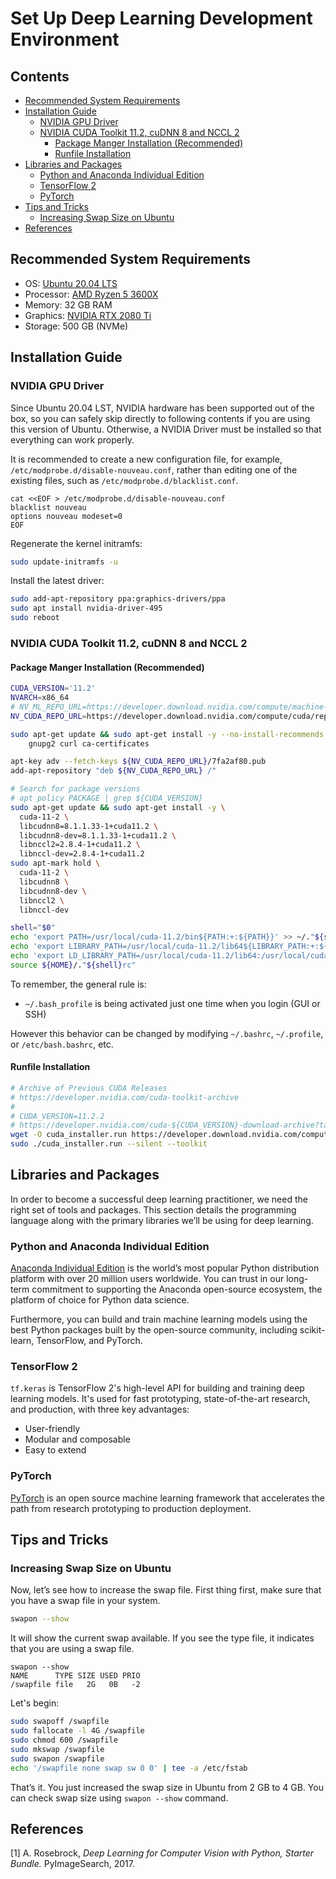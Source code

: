 # Set Up Deep Learning Development Environment <!-- omit in toc -->

## Contents <!-- omit in toc -->

- [Recommended System Requirements](#recommended-system-requirements)
- [Installation Guide](#installation-guide)
  - [NVIDIA GPU Driver](#nvidia-gpu-driver)
  - [NVIDIA CUDA Toolkit 11.2, cuDNN 8 and NCCL 2](#nvidia-cuda-toolkit-112-cudnn-8-and-nccl-2)
    - [Package Manger Installation (Recommended)](#package-manger-installation-recommended)
    - [Runfile Installation](#runfile-installation)
- [Libraries and Packages](#libraries-and-packages)
  - [Python and Anaconda Individual Edition](#python-and-anaconda-individual-edition)
  - [TensorFlow 2](#tensorflow-2)
  - [PyTorch](#pytorch)
- [Tips and Tricks](#tips-and-tricks)
  - [Increasing Swap Size on Ubuntu](#increasing-swap-size-on-ubuntu)
- [References](#references)

## Recommended System Requirements

- OS: [Ubuntu 20.04 LTS](https://ubuntu.com/download/desktop)
- Processor: [AMD Ryzen 5 3600X](https://www.amd.com/en/products/cpu/amd-ryzen-5-3600x)
- Memory: 32 GB RAM
- Graphics: [NVIDIA RTX 2080 Ti](https://www.nvidia.com/en-us/geforce/graphics-cards/rtx-2080-ti/)
- Storage: 500 GB (NVMe)

## Installation Guide

### NVIDIA GPU Driver

Since Ubuntu 20.04 LST, NVIDIA hardware has been supported out of the box, so you can safely skip directly to following contents if you are using this version of Ubuntu. Otherwise, a NVIDIA Driver must be installed so that everything can work properly.

It is recommended to create a new configuration file, for example, `/etc/modprobe.d/disable-nouveau.conf`, rather than editing one of the existing files, such as `/etc/modprobe.d/blacklist.conf`.

```
cat <<EOF > /etc/modprobe.d/disable-nouveau.conf
blacklist nouveau
options nouveau modeset=0
EOF
```

Regenerate the kernel initramfs:

```bash
sudo update-initramfs -u
```

Install the latest driver:

```bash
sudo add-apt-repository ppa:graphics-drivers/ppa
sudo apt install nvidia-driver-495
sudo reboot
```

### NVIDIA CUDA Toolkit 11.2, cuDNN 8 and NCCL 2

#### Package Manger Installation (Recommended)

```bash
CUDA_VERSION='11.2'
NVARCH=x86_64
# NV_ML_REPO_URL=https://developer.download.nvidia.com/compute/machine-learning/repos/ubuntu2004/${NVARCH}
NV_CUDA_REPO_URL=https://developer.download.nvidia.com/compute/cuda/repos/ubuntu2004/${NVARCH}

sudo apt-get update && sudo apt-get install -y --no-install-recommends \
	gnupg2 curl ca-certificates

apt-key adv --fetch-keys ${NV_CUDA_REPO_URL}/7fa2af80.pub
add-apt-repository "deb ${NV_CUDA_REPO_URL} /"

# Search for package versions
# apt policy PACKAGE | grep ${CUDA_VERSION}
sudo apt-get update && sudo apt-get install -y \
  cuda-11-2 \
  libcudnn8=8.1.1.33-1+cuda11.2 \
  libcudnn8-dev=8.1.1.33-1+cuda11.2 \
  libnccl2=2.8.4-1+cuda11.2 \
  libnccl-dev=2.8.4-1+cuda11.2
sudo apt-mark hold \
  cuda-11-2 \
  libcudnn8 \
  libcudnn8-dev \
  libnccl2 \
  libnccl-dev

shell="$0"
echo 'export PATH=/usr/local/cuda-11.2/bin${PATH:+:${PATH}}' >> ~/."${shell}rc"
echo 'export LIBRARY_PATH=/usr/local/cuda-11.2/lib64${LIBRARY_PATH:+:${LIBRARY_PATH}}' >> ~/."${shell}rc"
echo 'export LD_LIBRARY_PATH=/usr/local/cuda-11.2/lib64:/usr/local/cuda-11.2/extras/CUPTI/lib64${LD_LIBRARY_PATH:+:${LD_LIBRARY_PATH}}' >> ~/."${shell}rc"
source ${HOME}/."${shell}rc"
```

To remember, the general rule is:

- `~/.bash_profile` is being activated just one time when you login (GUI or SSH)

However this behavior can be changed by modifying `~/.bashrc`, `~/.profile`, or `/etc/bash.bashrc`, etc.

#### Runfile Installation

```bash
# Archive of Previous CUDA Releases
# https://developer.nvidia.com/cuda-toolkit-archive
#
# CUDA_VERSION=11.2.2
# https://developer.nvidia.com/cuda-${CUDA_VERSION}-download-archive?target_os=Linux&target_arch=x86_64&target_distro=Ubuntu&target_version=2004&target_type=runfilelocal
wget -O cuda_installer.run https://developer.download.nvidia.com/compute/cuda/11.2.2/local_installers/cuda_11.2.2_460.32.03_linux.run
sudo ./cuda_installer.run --silent --toolkit
```

## Libraries and Packages

In order to become a successful deep learning practitioner, we need the right set of tools and
packages. This section details the programming language along with the primary libraries we’ll be using for deep learning.

### Python and Anaconda Individual Edition

[Anaconda Individual Edition](https://www.anaconda.com/distribution/) is the world’s most popular Python distribution platform with over 20 million users worldwide. You can trust in our long-term commitment to supporting the Anaconda open-source ecosystem, the platform of choice for Python data science.

Furthermore, you can build and train machine learning models using the best Python packages built by the open-source community, including scikit-learn, TensorFlow, and PyTorch.

### TensorFlow 2

`tf.keras` is TensorFlow 2's high-level API for building and training deep learning models. It's used for fast prototyping, state-of-the-art research, and production, with three key advantages:

- User-friendly
- Modular and composable
- Easy to extend

### PyTorch

[PyTorch](https://pytorch.org/) is an open source machine learning framework that accelerates the path from research prototyping to production deployment.

## Tips and Tricks

### Increasing Swap Size on Ubuntu

Now, let’s see how to increase the swap file. First thing first, make sure that you have a swap file in your system.

```sh
swapon --show
```

It will show the current swap available. If you see the type file, it indicates that you are using a swap file.

```
swapon --show
NAME      TYPE SIZE USED PRIO
/swapfile file   2G   0B   -2
```

Let's begin:

```sh
sudo swapoff /swapfile
sudo fallocate -l 4G /swapfile
sudo chmod 600 /swapfile
sudo mkswap /swapfile
sudo swapon /swapfile
echo '/swapfile none swap sw 0 0' | tee -a /etc/fstab
```

That’s it. You just increased the swap size in Ubuntu from 2 GB to 4 GB. You can check swap size using `swapon --show` command.

## References

[1] A. Rosebrock, _Deep Learning for Computer Vision with Python, Starter Bundle._ PyImageSearch, 2017.
